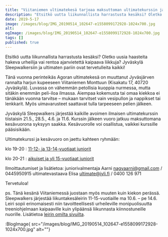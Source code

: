 ```yaml
---
title: "Viitaniemen ultimatekesä tarjoaa maksuttoman ultimatekurssin ja pelivuoron   ."
description: "Etsitkö uutta liikunnallista harrastusta kesäksi? Oletko uusia haasteita hakeva urheilija vai rentoa ajanvietettä kaipaava liikkuja? Jyväskylä Sleepwalkersiin ja ultimaten pariin ovat tervetulleita kaikki! Tänä vuonna perinteikäs Agoran ultimatekesä on muuttanut Jyväsjärven rannalta harjun kupeeseen Viitaniemen Monttuun (Kisakatu 17, 40720 Jyväskylä). Luvassa on vähemmän petollisia kuoppia nurmessa, mutta sitäkin enemmän peli-iloa ilmassa. Aiempaa kokemusta tai omaa"
date: 2019-5-17
image: /images/blog/IMG_20190514_102647-e1558099172928-1024x700.jpg
alt:
ogImage: /images/blog/IMG_20190514_102647-e1558099172928-1024x700.jpg
tags: []
published: true
---
```

Etsitkö uutta liikunnallista harrastusta kesäksi? Oletko uusia haasteita hakeva urheilija vai rentoa ajanvietettä kaipaava liikkuja? Jyväskylä Sleepwalkersiin ja ultimaten pariin ovat tervetulleita kaikki!

Tänä vuonna perinteikäs Agoran ultimatekesä on muuttanut Jyväsjärven rannalta harjun kupeeseen Viitaniemen Monttuun (Kisakatu 17, 40720 Jyväskylä). Luvassa on vähemmän petollisia kuoppia nurmessa, mutta sitäkin enemmän peli-iloa ilmassa. Aiempaa kokemusta tai omaa kiekkoa ei tänäkään vuonna tarvitse – mukaan tarvitset vain vesipullon ja nappikset tai lenkkarit. Myös uimavarusteet saattavat tulla tarpeeseen pelien jälkeen.

Jyväskylä Sleepwalkers järjestää kaikille avoimen ilmaisen ultimatekurssin tiistaisin 21.5., 28.5., 4.6. ja 11.6. Kurssin jälkeen vuoro jatkuu maksuttomana kesävuorona syksyyn saakka. Kesävuorolle voi osallistua, vaikkei kurssille pääsisikään.

Ultimatekurssi ja kesävuoro on jaettu kahteen ryhmään:

klo 19-20 : [11-12- ja 13-14-vuotiaat juniorit](https://www.facebook.com/events/310534403200819/)

klo 20-21 : [aikuiset ja yli 15-vuotiaat juniorit](https://www.facebook.com/events/875786759424259/)

Ilmoittautumiset ja lisätietoa:
juniorivalmentaja Aarni nagyaarni@gmail.com / 0445950915
ultimatevastaava Elisa ultimate@jyli.fi / 0400 126 971

Tervetuloa!

ps. Tänä kesänä Viitaniemessä juostaan myös muuten kuin kiekon perässä. Sleepwalkers järjestää liikuntakesäleirin 11-15-vuotiaille ma 10.6. – pe 14.6. Leiri sopii erinomaisesti niin tavoitteellisesti urheileville monipuolisuutta treeniohjelmaan kaipaaville kuin ylipäänsä liikunnasta kiinnostuneille nuorille. Lisätietoa [leirin omilta sivuilta](http://jyli.fi/ultimate/kesaleiri/).

:BlogImage{ src="/images/blog/IMG_20190514_102647-e1558099172928-1024x700.jpg" alt=""}
